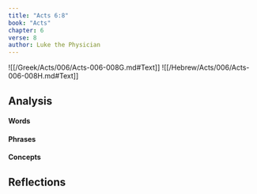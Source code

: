 ```yaml
---
title: "Acts 6:8"
book: "Acts"
chapter: 6
verse: 8
author: Luke the Physician
---
```

![[/Greek/Acts/006/Acts-006-008G.md#Text]]
![[/Hebrew/Acts/006/Acts-006-008H.md#Text]]

## Analysis

#### Words

#### Phrases

#### Concepts

## Reflections
